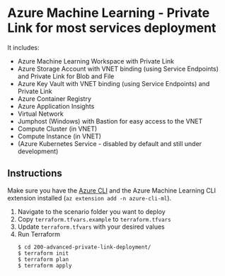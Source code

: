 # Azure Machine Learning - Private Link for most services deployment

It includes:

* Azure Machine Learning Workspace with Private Link
* Azure Storage Account with VNET binding (using Service Endpoints) and Private Link for Blob and File
* Azure Key Vault with VNET binding (using Service Endpoints) and Private Link
* Azure Container Registry
* Azure Application Insights
* Virtual Network
* Jumphost (Windows) with Bastion for easy access to the VNET
* Compute Cluster (in VNET)
* Compute Instance (in VNET)
* (Azure Kubernetes Service - disabled by default and still under development)

## Instructions

Make sure you have the [Azure CLI](https://docs.microsoft.com/en-us/cli/azure/install-azure-cli) and the Azure Machine Learning CLI extension installed (`az extension add -n azure-cli-ml`).

1. Navigate to the scenario folder you want to deploy
1. Copy `terraform.tfvars.example` to `terraform.tfvars`
1. Update `terraform.tfvars` with your desired values
1. Run Terraform
    ```console
    $ cd 200-advanced-private-link-deployment/
    $ terraform init
    $ terraform plan
    $ terraform apply
    ```

